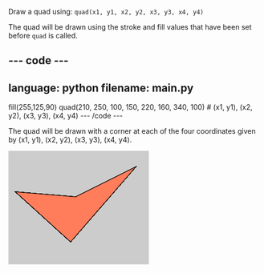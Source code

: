 Draw a quad using: `quad(x1, y1, x2, y2, x3, y3, x4, y4)`

The quad will be drawn using the stroke and fill values that have been set before `quad` is called.

--- code ---
---
language: python
filename: main.py
---
  fill(255,125,90)
  quad(210, 250, 100, 150, 220, 160, 340, 100) # (x1, y1), (x2, y2), (x3, y3), (x4, y4)
--- /code ---

The quad will be drawn with a corner at each of the four coordinates given by (x1, y1), (x2, y2), (x3, y3), (x4, y4).

![The output area showing a triangle with corners at the coordinates from the code.](images/example.png)
